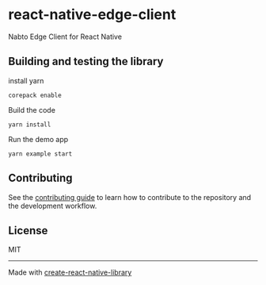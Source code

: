 # react-native-edge-client

Nabto Edge Client for React Native


## Building and testing the library

install yarn

```
corepack enable
```

Build the code

```
yarn install
```

Run the demo app

```
yarn example start
```

## Contributing

See the [contributing guide](CONTRIBUTING.md) to learn how to contribute to the repository and the development workflow.

## License

MIT

---

Made with [create-react-native-library](https://github.com/callstack/react-native-builder-bob)
